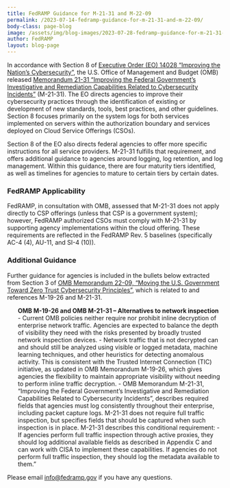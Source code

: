 ```yaml
---
title: FedRAMP Guidance for M-21-31 and M-22-09
permalink: /2023-07-14-fedramp-guidance-for-m-21-31-and-m-22-09/
body-class: page-blog
image: /assets/img/blog-images/2023-07-28-fedramp-guidance-for-m-21-31-and-m-22-09.png
author: FedRAMP
layout: blog-page
---
```

In accordance with Section 8 of <a href="https://www.whitehouse.gov/briefing-room/presidential-actions/2021/05/12/executive-order-on-improving-the-nations-cybersecurity/" target="_blank" rel="noopener noreferrer">Executive Order (EO) 14028 “Improving the Nation’s Cybersecurity”</a>, the U.S. Office of Management and Budget (OMB) released <a href="https://www.whitehouse.gov/wp-content/uploads/2021/08/M-21-31-Improving-the-Federal-Governments-Investigative-and-Remediation-Capabilities-Related-to-Cybersecurity-Incidents.pdf" target="_blank" rel="noopener noreferrer">Memorandum 21-31 “Improving the Federal Government’s Investigative and Remediation Capabilities Related to Cybersecurity Incidents”</a> (M-21-31). The EO directs agencies to improve their cybersecurity practices through the identification of existing or development of new standards, tools, best practices, and other guidelines. Section 8 focuses primarily on the system logs for both services implemented on servers within the authorization boundary and services deployed on Cloud Service Offerings (CSOs).

Section 8 of the EO also directs federal agencies to offer more specific instructions for all service providers. M-21-31 fulfills that requirement, and offers additional guidance to agencies around logging, log retention, and log management. Within this guidance, there are four maturity tiers identified, as well as timelines for agencies to mature to certain tiers by certain dates. 

<h3>FedRAMP Applicability</h3>
FedRAMP, in consultation with OMB, assessed that M-21-31 does not apply directly to CSP offerings (unless that CSP is a government system); however, FedRAMP authorized CSOs must comply with M-21-31 by supporting agency implementations within the cloud offering. These requirements are reflected in the FedRAMP Rev. 5 baselines (specifically AC-4 (4), AU-11, and SI-4 (10)).

<h3>Additional Guidance</h3>
Further guidance for agencies is included in the bullets below extracted from Section 3 of <a href="https://www.whitehouse.gov/wp-content/uploads/2022/01/M-22-09.pdf" target="_blank" rel="noopener noreferrer">OMB Memorandum 22-09, “Moving the U.S. Government Toward Zero Trust Cybersecurity Principles”</a>,  which is related to and references M-19-26 and M-21-31.

<p style="margin-left: 25px;"><b>OMB M-19-26 and OMB M-21-31 – Alternatives to network inspection</b>
- Current OMB policies neither require nor prohibit inline decryption of enterprise network traffic. Agencies are expected to balance the depth of visibility they need with the risks presented by broadly trusted network inspection devices.
- Network traffic that is not decrypted can and should still be analyzed using visible or logged metadata, machine learning techniques, and other heuristics for detecting anomalous activity. This is consistent with the Trusted Internet Connection (TIC) initiative, as updated in OMB Memorandum M-19-26, which gives agencies the flexibility to maintain appropriate visibility without needing to perform inline traffic decryption.
- OMB Memorandum M-21-31, “Improving the Federal Government’s Investigative and Remediation Capabilities Related to Cybersecurity Incidents”, describes required fields that agencies must log consistently throughout their enterprise, including packet capture logs. M-21-31 does not require full traffic inspection, but specifies fields that should be captured when such inspection is in place. M-21-31 describes this conditional requirement:
  - If agencies perform full traffic inspection through active proxies, they should log additional available fields as described in Appendix C and can work with CISA to implement these capabilities. If agencies do not perform full traffic inspection, they should log the metadata available to them.”</p>

Please email <a href="mailto:info@fedramp.gov">info@fedramp.gov</a> if you have any questions.
